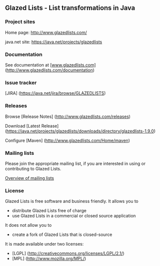 ## Glazed Lists - List transformations in Java

### Project sites

Home page: 		http://www.glazedlists.com/

java.net site:  https://java.net/projects/glazedlists

### Documentation

See documentation at [www.glazedlists.com] (http://www.glazedlists.com/documentation)

### Issue tracker

[JIRA] (https://java.net/jira/browse/GLAZEDLISTS)

### Releases

Browse [Release Notes] (http://www.glazedlists.com/releases)

Download [Latest Release] (https://java.net/projects/glazedlists/downloads/directory/glazedlists-1.9.0)

Configure [Maven] (http://www.glazedlists.com/Home/maven)

### Mailing lists

Please join the appropriate mailing list, if you are interested in using or contributing to Glazed Lists.

[Overview of mailing lists](https://java.net/projects/glazedlists/lists)

### License

Glazed Lists is free software and business friendly. It allows you to

  * distribute Glazed Lists free of charge
  * use Glazed Lists in a commercial or closed source application

It does not allow you to

  * create a fork of Glazed Lists that is closed-source

It is made available under two licenses:

  * [LGPL] (http://creativecommons.org/licenses/LGPL/2.1/)
  * [MPL] (http://www.mozilla.org/MPL/)
